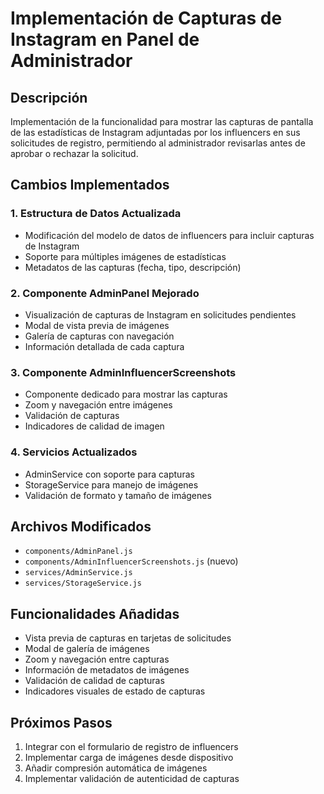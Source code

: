 # Implementación de Capturas de Instagram en Panel de Administrador

## Descripción
Implementación de la funcionalidad para mostrar las capturas de pantalla de las estadísticas de Instagram adjuntadas por los influencers en sus solicitudes de registro, permitiendo al administrador revisarlas antes de aprobar o rechazar la solicitud.

## Cambios Implementados

### 1. Estructura de Datos Actualizada
- Modificación del modelo de datos de influencers para incluir capturas de Instagram
- Soporte para múltiples imágenes de estadísticas
- Metadatos de las capturas (fecha, tipo, descripción)

### 2. Componente AdminPanel Mejorado
- Visualización de capturas de Instagram en solicitudes pendientes
- Modal de vista previa de imágenes
- Galería de capturas con navegación
- Información detallada de cada captura

### 3. Componente AdminInfluencerScreenshots
- Componente dedicado para mostrar las capturas
- Zoom y navegación entre imágenes
- Validación de capturas
- Indicadores de calidad de imagen

### 4. Servicios Actualizados
- AdminService con soporte para capturas
- StorageService para manejo de imágenes
- Validación de formato y tamaño de imágenes

## Archivos Modificados
- `components/AdminPanel.js`
- `components/AdminInfluencerScreenshots.js` (nuevo)
- `services/AdminService.js`
- `services/StorageService.js`

## Funcionalidades Añadidas
- Vista previa de capturas en tarjetas de solicitudes
- Modal de galería de imágenes
- Zoom y navegación entre capturas
- Información de metadatos de imágenes
- Validación de calidad de capturas
- Indicadores visuales de estado de capturas

## Próximos Pasos
1. Integrar con el formulario de registro de influencers
2. Implementar carga de imágenes desde dispositivo
3. Añadir compresión automática de imágenes
4. Implementar validación de autenticidad de capturas